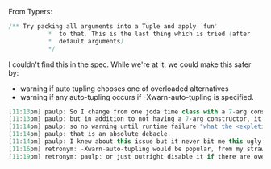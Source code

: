 From Typers:
```scala
/** Try packing all arguments into a Tuple and apply `fun'
           *  to that. This is the last thing which is tried (after
           *  default arguments)
           */
```

I couldn't find this in the spec.
While we're at it, we could make this safer by:
 * warning if auto tupling chooses one of overloaded alternatives
 * warning if any auto-tupling occurs if -Xwarn-auto-tupling is specified.

```scala
[11:13pm] paulp: So I change from one joda time class with a 7-arg constructor to a similar one with fewer.
[11:13pm] paulp: but in addition to not having a 7-arg constructor, it has one which takes Object.
[11:14pm] paulp: so no warning until runtime failure "what the <expletive deleted> is a 7-tuple?" says joda time.
[11:14pm] paulp: that is an absolute debacle. 
[11:14pm] paulp: I knew about this issue but it never bit me this ugly before.
[11:16pm] retronym: -Xwarn-auto-tupling would be popular, from my straw polls
[11:19pm] retronym: paulp: or just outright disable it if there are overloaded alternatives
```
